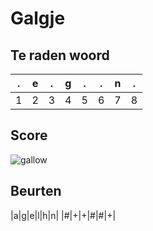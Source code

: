 # Galgje

## Te raden woord

|.|e|.|g|.|.|n|.|
|-|-|-|-|-|-|-|-|
|1|2|3|4|5|6|7|8|

## Score
![gallow](./images/1.png)

## Beurten
|a|g|e|l|h|n|
|#|+|+|#|#|+|